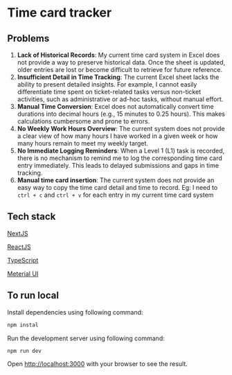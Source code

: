 # Time card tracker

## Problems

1. **Lack of Historical Records**: My current time card system in Excel does not provide a way to preserve historical data. Once the sheet is updated, older entries are lost or become difficult to retrieve for future reference.
2. **Insufficient Detail in Time Tracking**: The current Excel sheet lacks the ability to present detailed insights. For example, I cannot easily differentiate time spent on ticket-related tasks versus non-ticket activities, such as administrative or ad-hoc tasks, without manual effort.
3. **Manual Time Conversion**: Excel does not automatically convert time durations into decimal hours (e.g., 15 minutes to 0.25 hours). This makes calculations cumbersome and prone to errors.
4. **No Weekly Work Hours Overview**: The current system does not provide a clear view of how many hours I have worked in a given week or how many hours remain to meet my weekly target.
5. **No Immediate Logging Reminders**: When a Level 1 (L1) task is recorded, there is no mechanism to remind me to log the corresponding time card entry immediately. This leads to delayed submissions and gaps in time tracking.
6. **Manual time card insertion**: The current system does not provide an easy way to copy the time card detail and time to record. Eg: I need to `ctrl + c` and `ctrl + v` for each entry in my current time card system

## Tech stack

<p>
  <a href="https://nextjs.org/">NextJS</a>
</p>
<p>
  <a href="https://react.dev/">ReactJS</a>
</p>
<p>
  <a href="https://www.typescriptlang.org/">TypeScript</a>
</p>
<p>
  <a href="https://mui.com/">Meterial UI</a>
</p>

## To run local

Install dependencies using following command:

```bash
npm instal
```

Run the development server using following command:

```bash
npm run dev
```

Open [http://localhost:3000](http://localhost:3000) with your browser to see the result.
